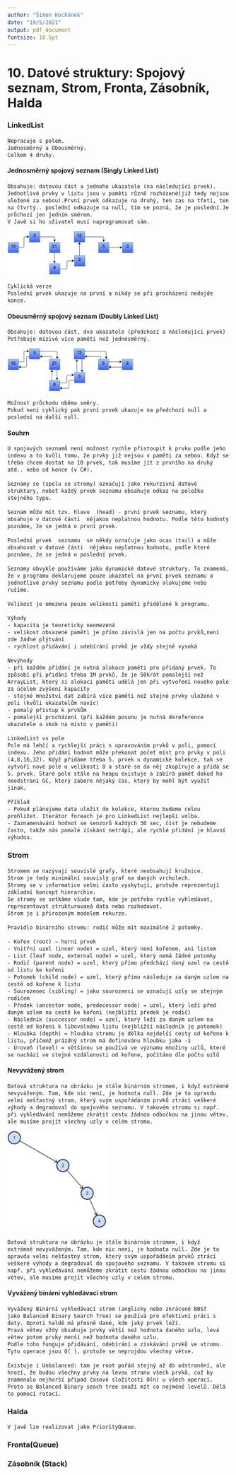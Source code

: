 ```yaml
---
author: "Šimon Kochánek"
date: "19/5/2021"
output: pdf_document
fontsize: 10.5pt
---
```


<style type="text/css">
  body{
    font-size: 10.5pt;
  }
</style>

# 10. Datové struktury: Spojový seznam, Strom, Fronta, Zásobník, Halda

### LinkedList

    Nepracuje s polem.
    Jednosměrný a Obousměrný.
    Celkem 4 druhy.

#### Jednosměrný spojový seznam (Singly Linked List)

    Obsahuje: datovou část a jednoho ukazatele (na následující prvek).
    Jednotlivé prvky v listu jsou v paměti různě rozházené(již tedy nejsou uložené za sebou).První prvek odkazuje na druhý, ten zas na třetí, ten na čtvrtý.. poslední odkazuje na null, tím se pozná, že je poslední.Je průchozí jen jedním směrem.
    V Javě si ho uživatel musí naprogramovat sám.

![](images/SinglyLinkedList.png)

    Cyklická verze
    Poslední prvek ukazuje na první a nikdy se při procházení nedojde konce.

#### Obousměrný spojový seznam (Doubly Linked List)

    Obsahuje: datovou část, dva ukazatele (předchozí a následující prvek)
    Potřebuje mizivě více paměti než jednosměrný.

![](images/DoublyLinkedList.png)

    Možnost průchodu oběma směry.
    Pokud není cyklický pak první prvek ukazuje na předchozí null a poslední na další null.

#### Souhrn

    U spojových seznamů není možnost rychle přistoupit k prvku podle jeho indexu a to kvůli tomu, že prvky již nejsou v paměti za sebou. Když se třeba chcem dostat na 10 prvek, tak musíme jít z prvního na druhý atd.. nebo od konce (v C#).

    Seznamy se (spolu se stromy) označují jako rekurzivní datové struktury, neboť každý prvek seznamu obsahuje odkaz na položku stejného typu.

    Seznam může mít tzv. hlavu  (head) - první prvek seznamu, který obsahuje v datové části  nějakou neplatnou hodnotu. Podle této hodnoty poznáme, že se jedná o první prvek.

    Poslední prvek  seznamu  se někdy označuje jako ocas (tail) a může obsahovat v datové části  nějakou neplatnou hodnotu, podle které poznáme, že se jedná o poslední prvek.

    Seznamy obvykle používáme jako dynamické datové struktury. To znamená, že v programu deklarujeme pouze ukazatel na první prvek seznamu a jednotlivé prvky seznamu podle potřeby dynamicky alokujeme nebo rušíme.

    Velikost je omezena pouze velikostí paměti přidělené k programu.

    Výhody
    - kapacita je teoreticky neomezená
    - velikost obsazené paměti je přímo závislá jen na počtu prvků,není zde žádné plýtvání
    - rychlost přidávání i odebírání prvků je vždy stejně vysoká
    
    Nevýhody
    - při každém přidání je nutná alokace paměti pro přidaný prvek. To způsobí při přidání třeba 1M prvků, že je 50krát pomalejší než ArrayList, který si alokaci paměti udělá jen při vytvoření nového pole za účelem zvýšení kapacity
    - stejné množství dat zabírá více paměti než stejné prvky uložené v poli (kvůli ukazatelům navíc)
    - pomalý přístup k prvkům
    - pomalejší procházení (při každém posunu je nutná dereference ukazatele a skok na místo v paměti)

    LinkedList vs pole
    Pole má lehčí a rychlejší práci s upravováním prvků v poli, pomocí indexu. Jeho přidání hodnot může překonat počet míst pro prvky v poli (4,8,16,32). Když přidáme třeba 5. prvek u dynamické kolekce, tak se vytvoří nové pole o velikosti 8 a staré se do něj zkopíruje a přidá se 5. prvek. Staré pole stále na heapu existuje a zabírá paměť dokud ho neodstraní GC, který zabere nějaký čas, který by mohl být využit jinak.

    Příklad
    - Pokud plánujeme data uložit do kolekce, kterou budeme celou prohlížet. Iterátor foreach je pro LinkedList nejlepší volba.
    - Zaznamenávání hodnot se senzorů každých 30 sec, číst je nebudeme často, takže nás pomalé získání netrápí, ale rychlé přidání je hlavní výhodou.

### Strom

    Stromem se nazývají souvislé grafy, které neobsahují kružnice.
    Strom je tedy minimální souvislý graf na daných vrcholech.
    Stromy se v informatice velmi často vyskytují, protože reprezentují základní koncept hierarchie.
    Se stromy se setkáme všude tam, kde je potřeba rychle vyhledávat, reprezentovat strukturovaná data nebo rozhodovat.
    Strom je i přirozeným modelem rekurze.

    Pravidlo binárního stromu: rodič může mít maximálně 2 potomky.

    - Kořen (root) – horní prvek
    - Vnitřní uzel (inner node) = uzel, který není kořenem, ani listem
    - List (leaf node, external node) = uzel, který nemá žádné potomky
    - Rodič (parent node) = uzel, který přímo předchází daný uzel na cestě od listu ke kořeni
    - Potomek (child node) = uzel, který přímo následuje za daným uzlem na cestě od kořene k listu
    - Sourozenec (sibling) = jako sourozenci se označují uzly se stejným rodičem
    - Předek (ancestor node, predecessor node) = uzel, který leží před daným uzlem na cestě ke kořeni (nejbližší předek je rodič)
    - Následník (successor node) = uzel, který leží za daným uzlem na cestě od kořeni k libovolnému listu (nejbližší následník je potomek)
    - Hloubka (depth) = hloubka stromu je délka nejdelší cesty od kořene k listu, přičemž prázdný strom má definovánu hloubku jako -1
    - Úroveň (level) = většinou se používá ve významu množiny uzlů, které se nachází ve stejné vzdálenosti od kořene, počítáno dle počtu uzlů

#### Nevyvážený strom

    Datová struktura na obrázku je stále binárním stromem, i když extrémně nevyváženým. Tam, kde nic není, je hodnota null. Zde je to opravdu velmi nešťastný strom, který svým uspořádáním prvků ztrácí veškeré výhody a degradoval do spojového seznamu. V takovém stromu si např. při vyhledávání nemůžeme zkrátit cestu žádnou odbočkou na jinou větev, ale musíme projít všechny uzly v celém stromu.

![](images/unbalancedTree.png)

    Datová struktura na obrázku je stále binárním stromem, i když extrémně nevyváženým. Tam, kde nic není, je hodnota null. Zde je to opravdu velmi nešťastný strom, který svým uspořádáním prvků ztrácí veškeré výhody a degradoval do spojového seznamu. V takovém stromu si např. při vyhledávání nemůžeme zkrátit cestu žádnou odbočkou na jinou větev, ale musíme projít všechny uzly v celém stromu.

#### Vyvážený binární vyhledávací strom

    Vyvážený Binární vyhledávací strom (anglicky nebo zkráceně BBST jako Balanced Binary Search Tree) se používá pro efektivní práci s daty. Oproti haldě má přesně dané, kde jaký prvek leží. 
    Pravá větev vždy obsahuje prvky větší než hodnota daného uzlu, levá větev potom prvky menší než hodnota daného uzlu.
    Podle toho funguje přidávání, odebírání a získávání prvků ve stromu.
    Tyto operace jsou O( ), protože se neprojdou všechny větve.

    Existuje i Unbalanced: tam je root pořád stejný až do odstranění, ale hrozí, že budou všechny prvky na levou stranu všech prvků, což by znamenalo nejhorší případ časové složitosti O(n) u všech operací.
    Proto se Balanced Binary seach tree snaží mít co nejméně levelů. Dělá to pomocí rotací.



### Halda

    
    V javě lze realizovat jako PriorityQueue.

### Fronta(Queue)

### Zásobník (Stack)





